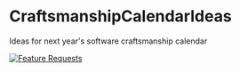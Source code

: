 # CraftsmanshipCalendarIdeas
Ideas for next year's software craftsmanship calendar

[![Feature Requests](http://feathub.com/ardalis/CraftsmanshipCalendarIdeas?format=svg)](http://feathub.com/ardalis/CraftsmanshipCalendarIdeas)
